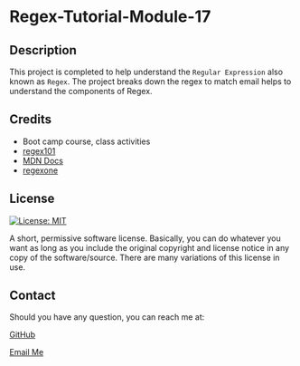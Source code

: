 # Regex-Tutorial-Module-17

## Description

This project is completed to help understand the `Regular Expression` also known as `Regex`. The project breaks down the regex to match email helps to understand the components of Regex.

## Credits
- Boot camp course, class activities
- [regex101](https://regex101.com/)
- [MDN Docs](https://developer.mozilla.org/en-US/docs/Web/JavaScript/Guide/Regular_expressions)
- [regexone](https://regexone.com/)

## License

[![License: MIT](https://img.shields.io/badge/License-MIT-yellow.svg)](https://opensource.org/licenses/MIT)

A short, permissive software license. Basically, you can do whatever you want as long as you include the original copyright and license notice in any copy of the software/source. There are many variations of this license in use.

## Contact

Should you have any question, you can reach me at:

[GitHub](https://github.com/salidamaharjan)

[Email Me](mailto:email@email.com)
